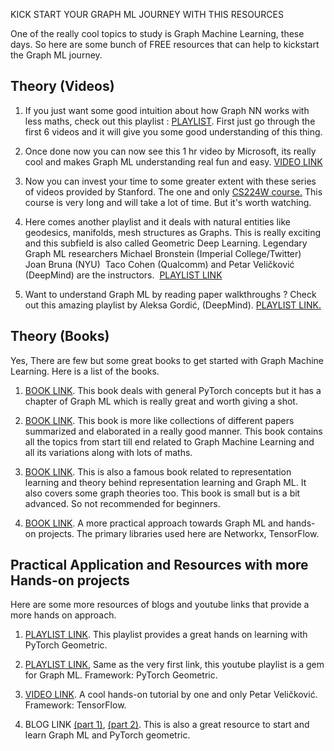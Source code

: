 KICK START YOUR GRAPH ML JOURNEY WITH THIS RESOURCES

One of the really cool topics to study is Graph Machine Learning, these days. So here are some bunch of FREE resources that can help to kickstart the Graph ML journey.

## Theory (Videos)
1.  If you just want some good intuition about how Graph NN works with less maths, check out this playlist : [PLAYLIST](https://www.youtube.com/playlist?list=PLV8yxwGOxvvoNkzPfCx2i8an--Tkt7O8Z). First just go through the first 6 videos and it will give you some good understanding of this thing. 

2.  Once done now you can now see this 1 hr video by Microsoft, its really cool and makes Graph ML understanding real fun and easy. [VIDEO LINK](https://www.youtube.com/watch?v=zCEYiCxrL_0)
   
3.  Now you can invest your time to some greater extent with these series of videos provided by Stanford. The one and only [CS224W course.](https://www.youtube.com/watch?v=JAB_plj2rbA&list=PLoROMvodv4rPLKxIpqhjhPgdQy7imNkDn) This course is very long and will take a lot of time. But it's worth watching.

4.  Here comes another playlist and it deals with natural entities like geodesics, manifolds, mesh structures as Graphs. This is really exciting and this subfield is also called Geometric Deep Learning. Legendary Graph ML researchers Michael Bronstein (Imperial College/Twitter)  Joan Bruna (NYU)  Taco Cohen (Qualcomm) and Petar Veličković (DeepMind) are the instructors.  [PLAYLIST LINK](https://www.youtube.com/playlist?list=PLn2-dEmQeTfQ8YVuHBOvAhUlnIPYxkeu3)

5.  Want to understand Graph ML by reading paper walkthroughs ? Check out this amazing playlist by Aleksa Gordić, (DeepMind). [PLAYLIST LINK.](https://www.youtube.com/playlist?list=PLBoQnSflObckArGNhOcNg7lQG_f0ZlHF5)

## Theory (Books)
Yes, There are few but some great books to get started with Graph Machine Learning. Here is a list of the books.

1.  [BOOK LINK](https://www.amazon.com/Machine-Learning-PyTorch-Scikit-Learn-learning/dp/1801819319/ref=asc_df_1801819319/?tag=googleshopdes-21&linkCode=df0&hvadid=586338225290&hvpos=&hvnetw=g&hvrand=4758050285249186775&hvpone=&hvptwo=&hvqmt=&hvdev=c&hvdvcmdl=&hvlocint=&hvlocphy=9298466&hvtargid=pla-1763569602912&psc=1). This book deals with general PyTorch concepts but it has a chapter of Graph ML which is really great and worth giving a shot.

2.  [BOOK LINK](https://www.amazon.com/Graph-Neural-Networks-Foundations-Applications/dp/9811660530). This book is more like collections of different papers summarized and elaborated in a really good manner. This book contains all the topics from start till end related to Graph Machine Learning and all its variations along with lots of maths. 

3.  [BOOK LINK](https://www.cs.mcgill.ca/~wlh/grl_book/). This is also a famous book related to representation learning and theory behind representation learning and Graph ML. It also covers some graph theories too. This book is small but is a bit advanced. So not recommended for beginners. 

4.  [BOOK LINK](https://www.amazon.com/Graph-Machine-Learning-techniques-algorithms/dp/1800204493). A more practical approach towards Graph ML and hands-on projects. The primary libraries used here are Networkx, TensorFlow. 

## Practical Application and Resources with more Hands-on projects
Here are some more resources of blogs and youtube links that provide a more hands on approach. 
1.  [PLAYLIST LINK](https://www.youtube.com/playlist?list=PLGMXrbDNfqTzqxB1IGgimuhtfAhGd8lHF). This playlist provides a great hands on learning with PyTorch Geometric. 

2.  [PLAYLIST LINK](https://www.youtube.com/playlist?list=PLV8yxwGOxvvoNkzPfCx2i8an--Tkt7O8Z), Same as the very first link, this youtube playlist is a gem for Graph ML. Framework: PyTorch Geometric.

3.  [VIDEO LINK](https://www.youtube.com/watch?v=8owQBFAHw7E). A cool hands-on tutorial by one and only Petar Veličković. Framework: TensorFlow.

4.  BLOG LINK [(part 1)](https://medium.com/towards-data-science/a-beginners-guide-to-graph-neural-networks-using-pytorch-geometric-part-1-d98dc93e7742), [(part 2)](https://towardsdatascience.com/a-beginners-guide-to-graph-neural-networks-using-pytorch-geometric-part-2-cd82c01330ab). This is also a great resource to start and learn Graph ML and PyTorch geometric. 

